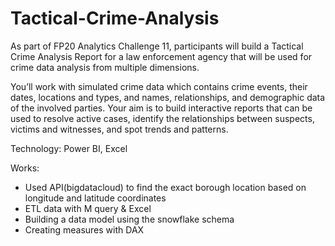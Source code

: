 # Tactical-Crime-Analysis

As part of FP20 Analytics Challenge 11, participants will build a Tactical Crime Analysis Report for a law enforcement agency that will be used for crime data analysis from multiple dimensions. 

You’ll work with simulated crime data which contains crime events, their dates, locations and types, and names, relationships, and demographic data of the involved parties. Your aim is to build interactive reports that can be used to resolve active cases, identify the relationships between suspects, victims and witnesses, and spot trends and patterns.

Technology: Power BI, Excel

Works: 
- Used API(bigdatacloud) to find the exact borough location based on longitude and latitude coordinates
- ETL data with M query & Excel
- Building a data model using the snowflake schema
- Creating measures with DAX
